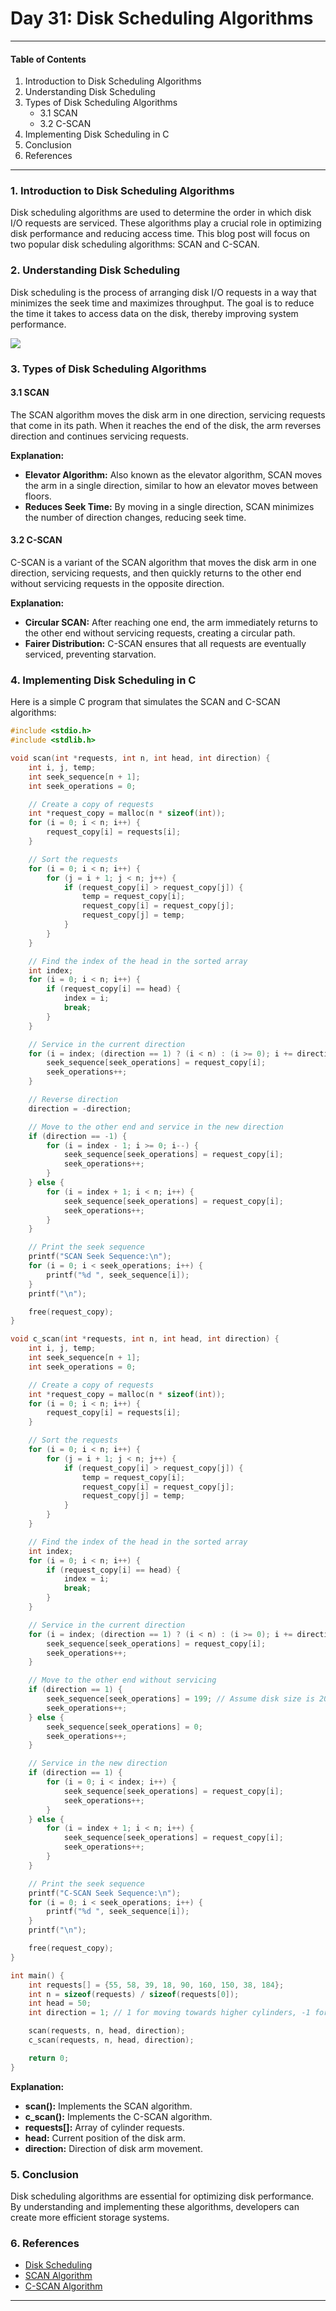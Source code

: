 # Day 31: Disk Scheduling Algorithms

---

#### Table of Contents
1. Introduction to Disk Scheduling Algorithms
2. Understanding Disk Scheduling
3. Types of Disk Scheduling Algorithms
   - 3.1 SCAN
   - 3.2 C-SCAN
4. Implementing Disk Scheduling in C
5. Conclusion
6. References

---

### 1. Introduction to Disk Scheduling Algorithms

Disk scheduling algorithms are used to determine the order in which disk I/O requests are serviced. These algorithms play a crucial role in optimizing disk performance and reducing access time. This blog post will focus on two popular disk scheduling algorithms: SCAN and C-SCAN.

### 2. Understanding Disk Scheduling

Disk scheduling is the process of arranging disk I/O requests in a way that minimizes the seek time and maximizes throughput. The goal is to reduce the time it takes to access data on the disk, thereby improving system performance.

[![](https://mermaid.ink/img/pako:eNqFUU1vwjAM_SuRz4WFQmmbA9I0LhymTUO7TL1EqYFobcLygWCI_z6zqpoYTIulKLbf87PjIyhbIwjw-BHRKJxruXayrQyjs5UuaKW30gT28Px6HZxr_86WaoN1bND9kb93N8q9nPV88F2mu0mCDWazX1UFW3gfkS3unpjrWB38EvbDJD3B5hjQtdogM7gPTB0abeq-xR52U-3R7pAFe4tyKdaPINgS3U4r_Lc9GlAQLURnWC2DhARa6lLqmjZwPNMqCBtssQJBzxpXMjahgsqcCCpjsMuDUSCCi5iAs3G96Z24pYL99kCsZOMpSl_9Zu2FD-IIexApHw3HnKzMMp4XozRL4ABikI2LIU-LaZpNiiKl-CmBz-8SfFhyshFPy0meF1Oen74A-Ny4ew?type=png)](https://mermaid.live/edit#pako:eNqFUU1vwjAM_SuRz4WFQmmbA9I0LhymTUO7TL1EqYFobcLygWCI_z6zqpoYTIulKLbf87PjIyhbIwjw-BHRKJxruXayrQyjs5UuaKW30gT28Px6HZxr_86WaoN1bND9kb93N8q9nPV88F2mu0mCDWazX1UFW3gfkS3unpjrWB38EvbDJD3B5hjQtdogM7gPTB0abeq-xR52U-3R7pAFe4tyKdaPINgS3U4r_Lc9GlAQLURnWC2DhARa6lLqmjZwPNMqCBtssQJBzxpXMjahgsqcCCpjsMuDUSCCi5iAs3G96Z24pYL99kCsZOMpSl_9Zu2FD-IIexApHw3HnKzMMp4XozRL4ABikI2LIU-LaZpNiiKl-CmBz-8SfFhyshFPy0meF1Oen74A-Ny4ew)

### 3. Types of Disk Scheduling Algorithms

#### 3.1 SCAN

The SCAN algorithm moves the disk arm in one direction, servicing requests that come in its path. When it reaches the end of the disk, the arm reverses direction and continues servicing requests.

**Explanation:**

- **Elevator Algorithm:** Also known as the elevator algorithm, SCAN moves the arm in a single direction, similar to how an elevator moves between floors.
- **Reduces Seek Time:** By moving in a single direction, SCAN minimizes the number of direction changes, reducing seek time.

#### 3.2 C-SCAN

C-SCAN is a variant of the SCAN algorithm that moves the disk arm in one direction, servicing requests, and then quickly returns to the other end without servicing requests in the opposite direction.

**Explanation:**

- **Circular SCAN:** After reaching one end, the arm immediately returns to the other end without servicing requests, creating a circular path.
- **Fairer Distribution:** C-SCAN ensures that all requests are eventually serviced, preventing starvation.

### 4. Implementing Disk Scheduling in C

Here is a simple C program that simulates the SCAN and C-SCAN algorithms:

```c
#include <stdio.h>
#include <stdlib.h>

void scan(int *requests, int n, int head, int direction) {
    int i, j, temp;
    int seek_sequence[n + 1];
    int seek_operations = 0;

    // Create a copy of requests
    int *request_copy = malloc(n * sizeof(int));
    for (i = 0; i < n; i++) {
        request_copy[i] = requests[i];
    }

    // Sort the requests
    for (i = 0; i < n; i++) {
        for (j = i + 1; j < n; j++) {
            if (request_copy[i] > request_copy[j]) {
                temp = request_copy[i];
                request_copy[i] = request_copy[j];
                request_copy[j] = temp;
            }
        }
    }

    // Find the index of the head in the sorted array
    int index;
    for (i = 0; i < n; i++) {
        if (request_copy[i] == head) {
            index = i;
            break;
        }
    }

    // Service in the current direction
    for (i = index; (direction == 1) ? (i < n) : (i >= 0); i += direction) {
        seek_sequence[seek_operations] = request_copy[i];
        seek_operations++;
    }

    // Reverse direction
    direction = -direction;

    // Move to the other end and service in the new direction
    if (direction == -1) {
        for (i = index - 1; i >= 0; i--) {
            seek_sequence[seek_operations] = request_copy[i];
            seek_operations++;
        }
    } else {
        for (i = index + 1; i < n; i++) {
            seek_sequence[seek_operations] = request_copy[i];
            seek_operations++;
        }
    }

    // Print the seek sequence
    printf("SCAN Seek Sequence:\n");
    for (i = 0; i < seek_operations; i++) {
        printf("%d ", seek_sequence[i]);
    }
    printf("\n");

    free(request_copy);
}

void c_scan(int *requests, int n, int head, int direction) {
    int i, j, temp;
    int seek_sequence[n + 1];
    int seek_operations = 0;

    // Create a copy of requests
    int *request_copy = malloc(n * sizeof(int));
    for (i = 0; i < n; i++) {
        request_copy[i] = requests[i];
    }

    // Sort the requests
    for (i = 0; i < n; i++) {
        for (j = i + 1; j < n; j++) {
            if (request_copy[i] > request_copy[j]) {
                temp = request_copy[i];
                request_copy[i] = request_copy[j];
                request_copy[j] = temp;
            }
        }
    }

    // Find the index of the head in the sorted array
    int index;
    for (i = 0; i < n; i++) {
        if (request_copy[i] == head) {
            index = i;
            break;
        }
    }

    // Service in the current direction
    for (i = index; (direction == 1) ? (i < n) : (i >= 0); i += direction) {
        seek_sequence[seek_operations] = request_copy[i];
        seek_operations++;
    }

    // Move to the other end without servicing
    if (direction == 1) {
        seek_sequence[seek_operations] = 199; // Assume disk size is 200
        seek_operations++;
    } else {
        seek_sequence[seek_operations] = 0;
        seek_operations++;
    }

    // Service in the new direction
    if (direction == 1) {
        for (i = 0; i < index; i++) {
            seek_sequence[seek_operations] = request_copy[i];
            seek_operations++;
        }
    } else {
        for (i = index + 1; i < n; i++) {
            seek_sequence[seek_operations] = request_copy[i];
            seek_operations++;
        }
    }

    // Print the seek sequence
    printf("C-SCAN Seek Sequence:\n");
    for (i = 0; i < seek_operations; i++) {
        printf("%d ", seek_sequence[i]);
    }
    printf("\n");

    free(request_copy);
}

int main() {
    int requests[] = {55, 58, 39, 18, 90, 160, 150, 38, 184};
    int n = sizeof(requests) / sizeof(requests[0]);
    int head = 50;
    int direction = 1; // 1 for moving towards higher cylinders, -1 for lower

    scan(requests, n, head, direction);
    c_scan(requests, n, head, direction);

    return 0;
}
```

**Explanation:**

- **scan():** Implements the SCAN algorithm.
- **c_scan():** Implements the C-SCAN algorithm.
- **requests[]:** Array of cylinder requests.
- **head:** Current position of the disk arm.
- **direction:** Direction of disk arm movement.


### 5. Conclusion

Disk scheduling algorithms are essential for optimizing disk performance. By understanding and implementing these algorithms, developers can create more efficient storage systems.

### 6. References

- [Disk Scheduling](https://en.wikipedia.org/wiki/Disk_scheduling)
- [SCAN Algorithm](https://en.wikipedia.org/wiki/SCAN_(disk_scheduling))
- [C-SCAN Algorithm](https://en.wikipedia.org/wiki/C-SCAN)

---

